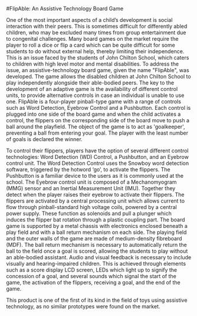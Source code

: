 #FlipAble: An Assistive Technology Board Game

One of the most important aspects of a child’s development is social interaction with their peers. This is sometimes difficult for differently abled children, who may be excluded many times from group entertainment due to congenital challenges. Many board games on the market require the player to roll a dice or flip a card which can be quite difficult for some students to do without external help, thereby limiting their independence. This is an issue faced by the students of John Chilton School, which caters to children with high level motor and mental disabilities. To address the issue, an assistive-technology board game, given the name "FlipAble", was developed. The game allows the disabled children at John Chilton School to play independently alongside their able-bodied peers. The key to the development of an adaptive game is the availability of different control units, to provide alternative controls in case an individual is unable to use one. FlipAble is a four-player pinball-type game with a range of controls such as Word Detection, Eyebrow Control and a Pushbutton. Each control is plugged into one side of the board game and when the child activates a control, the flippers on the corresponding side of the board move to push a ball around the playfield. The object of the game is to act as 'goalkeeper', preventing a ball from entering your goal. The player with the least number of goals is declared the winner.

To control their flippers, players have the option of several different control technologies: Word Detection (WD) Control, a Pushbutton, and an Eyebrow control unit. The Word Detection Control uses the Snowboy word detection software, triggered by the hotword ‘go’, to activate the flippers. The Pushbutton is a familiar device to the users as it is commonly used at the school. The Eyebrow control unit is composed of a Mechanomyogram (MMG) sensor and an Inertial Measurement Unit (IMU). Together they detect when the player raises their eyebrow to activate their flippers. The flippers are activated by a central processing unit which allows current to flow through pinball-standard high voltage coils, powered by a central power supply. These function as solenoids and pull a plunger which induces the flipper bat rotation through a plastic coupling part.
The board game is supported by a metal chassis with electronics enclosed beneath a play field and with a ball return mechanism on each side. The playing field and the outer walls of the game are made of medium-density fibreboard (MDF). The ball return mechanism is necessary to automatically return the ball to the field once a goal is scored, allowing the students to play without an able-bodied assistant. Audio and visual feedback is necessary to include visually and hearing-impaired children. This is achieved through elements such as a score display LCD screen, LEDs which light up to signify the concession of a goal, and several sounds which signal the start of the game, the activation of the flippers, receiving a goal, and the end of the game.

This product is one of the first of its kind in the field of toys using assistive technology, as no similar prototypes were found on the market.
